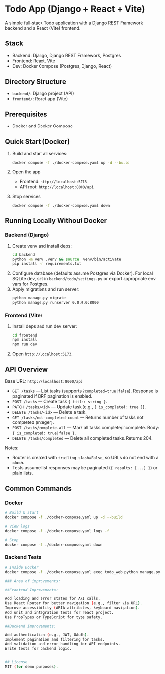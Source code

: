 # Todo App (Django + React + Vite)

A simple full‑stack Todo application with a Django REST Framework backend and a React (Vite) frontend.

## Stack
- Backend: Django, Django REST Framework, Postgres
- Frontend: React, Vite
- Dev: Docker Compose (Postgres, Django, React)

## Directory Structure
- `backend/`: Django project (API)
- `frontend/`: React app (Vite)

## Prerequisites
- Docker and Docker Compose

## Quick Start (Docker)
1. Build and start all services:
   ```bash
   docker compose -f ./docker-compose.yaml up -d --build
   ```
2. Open the app:
   - Frontend: `http://localhost:5173`
   - API root: `http://localhost:8000/api`

3. Stop services:
   ```bash
   docker compose -f ./docker-compose.yaml down
   ```

## Running Locally Without Docker
### Backend (Django)
1. Create venv and install deps:
   ```bash
   cd backend
   python -m venv .venv && source .venv/bin/activate
   pip install -r requirements.txt
   ```
2. Configure database (defaults assume Postgres via Docker). For local SQLite dev, set in `backend/todo/settings.py` or export appropriate env vars for Postgres.
3. Apply migrations and run server:
   ```bash
   python manage.py migrate
   python manage.py runserver 0.0.0.0:8000
   ```

### Frontend (Vite)
1. Install deps and run dev server:
   ```bash
   cd frontend
   npm install
   npm run dev
   ```
2. Open `http://localhost:5173`.

## API Overview
Base URL: `http://localhost:8000/api`

- `GET /tasks` — List tasks (supports `?completed=true|false`). Response is paginated if DRF pagination is enabled.
- `POST /tasks` — Create task `{ title: string }`.
- `PATCH /tasks/<id>` — Update task (e.g., `{ is_completed: true }`).
- `DELETE /tasks/<id>` — Delete a task.
- `GET /tasks/not-completed-count` — Returns number of tasks not completed (integer).
- `POST /tasks/complete-all` — Mark all tasks complete/incomplete. Body: `{ is_completed: true|false }`.
- `DELETE /tasks/completed` — Delete all completed tasks. Returns 204.

Notes:
- Router is created with `trailing_slash=False`, so URLs do not end with a slash.
- Tests assume list responses may be paginated (`{ results: [...] }`) or plain lists.


## Common Commands
### Docker
```bash
# Build & start
docker compose -f ./docker-compose.yaml up -d --build

# View logs
docker compose -f ./docker-compose.yaml logs -f

# Stop
docker compose -f ./docker-compose.yaml down
```

### Backend Tests
```bash
# Inside Docker
docker compose -f ./docker-compose.yaml exec todo_web python manage.py test

### Area of improvements:

##Frontend Improvements:

Add loading and error states for API calls.
Use React Router for better navigation (e.g., filter via URL).
Improve accessibility (ARIA attributes, keyboard navigation).
Add unit and integration tests for react project.
Use PropTypes or TypeScript for type safety.

##Backend Improvements:

Add authentication (e.g., JWT, OAuth).
Implement pagination and filtering for tasks.
Add validation and error handling for API endpoints.
Write tests for backend logic.


## License
MIT (for demo purposes).
